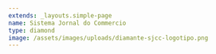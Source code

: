 ```yaml
---
extends: _layouts.simple-page
name: Sistema Jornal do Commercio
type: diamond
image: /assets/images/uploads/diamante-sjcc-logotipo.png
---
```


